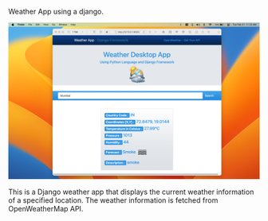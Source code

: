 
Weather App using a django. 

![title](weatherApp/static/images/Screenshot.png)

This is a Django weather app that displays the current weather information of a specified location. The weather information is fetched from OpenWeatherMap API.

